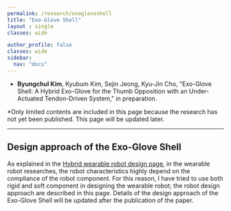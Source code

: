 ```yaml
---
permalink: /research/exogloveshell
title: "Exo-Glove Shell"
layout : single
classes: wide

author_profile: false
classes: wide
sidebar:
  nav: "docs"
---
```

- **Byungchul Kim**, Kyubum Kim, Sejin Jeong, Kyu-Jin Cho, "Exo-Glove Shell: A Hybrid Exo-Glove for the Thumb Opposition with an Under-Actuated Tendon-Driven System," in preparation.


*Only limited contents are included in this page because the research has not yet been published. This page will be updated later.

---

**Design approach of the Exo-Glove Shell**
---
As explained in the [Hybrid wearable robot design page][HWRD_link], in the wearable robot researches, the robot characteristics highly depend on the compliance of the robot component. For this reason, I have tried to use both rigid and soft component in designing the wearable robot; the robot design approach are described in this page. Details of the design approach of the Exo-Glove Shell will be updated after the publication of the paper.

[HWRD_link]: /researches/hbwr